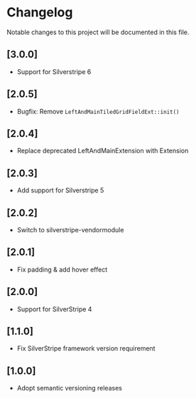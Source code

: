 # Changelog

Notable changes to this project will be documented in this file.


## [3.0.0]

- Support for Silverstripe 6

## [2.0.5]

- Bugfix: Remove `LeftAndMainTiledGridFieldExt::init()`


## [2.0.4]

- Replace deprecated LeftAndMainExtension with Extension


## [2.0.3]

- Add support for Silverstripe 5


## [2.0.2]

- Switch to silverstripe-vendormodule


## [2.0.1]

- Fix padding & add hover effect


## [2.0.0]

- Support for SilverStripe 4


## [1.1.0]

- Fix SilverStripe framework version requirement


## [1.0.0]

- Adopt semantic versioning releases
